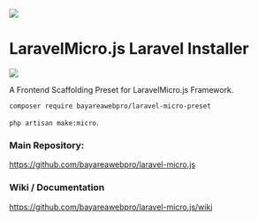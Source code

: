 ![](https://bayareawebpro.github.io/laravel-micro.js/build/images/top-banner.png)

# LaravelMicro.js Laravel Installer

![](https://raw.githubusercontent.com/bayareawebpro/laravel-micro-preset/master/screenshot.png)

A Frontend Scaffolding Preset for LaravelMicro.js Framework.

``composer require bayareawebpro/laravel-micro-preset``

``php artisan make:micro``.

### Main Repository: 
https://github.com/bayareawebpro/laravel-micro.js

### Wiki / Documentation
https://github.com/bayareawebpro/laravel-micro.js/wiki